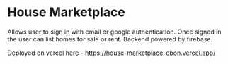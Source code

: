 # House Marketplace

Allows user to sign in with email or google authentication. Once signed in the user can list homes for sale or rent. Backend powered by firebase.

Deployed on vercel here - https://house-marketplace-ebon.vercel.app/